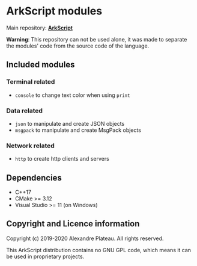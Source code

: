 # ArkScript modules

Main repository: **[ArkScript](https://github.com/ArkScript-lang/Ark)**

**Warning**: This repository can not be used alone, it was made to separate the modules' code from the source code of the language.

## Included modules

### Terminal related

* `console` to change text color when using `print`

### Data related

* `json` to manipulate and create JSON objects
* `msgpack` to manipulate and create MsgPack objects

### Network related

* `http` to create http clients and servers

## Dependencies

* C++17
* CMake >= 3.12
* Visual Studio >= 11 (on Windows)

## Copyright and Licence information

Copyright (c) 2019-2020 Alexandre Plateau. All rights reserved.

This ArkScript distribution contains no GNU GPL code, which means it can be used in proprietary projects.